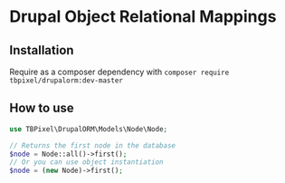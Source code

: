 # Drupal Object Relational Mappings


## Installation

Require as a composer dependency with `composer require tbpixel/drupalorm:dev-master`


## How to use

```php
use TBPixel\DrupalORM\Models\Node\Node;

// Returns the first node in the database
$node = Node::all()->first();
// Or you can use object instantiation
$node = (new Node)->first();
```
